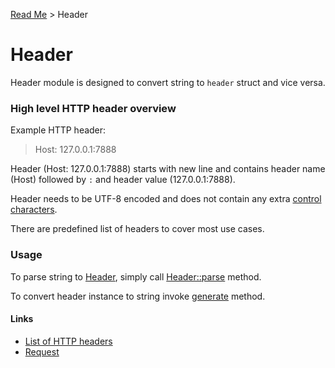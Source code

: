 [Read Me](https://github.com/bohdaq/rust-web-server/tree/main) > Header 

# Header 

Header module is designed to convert string to `header` struct and vice versa.

### High level HTTP header overview
Example HTTP header:

> Host: 127.0.0.1:7888


Header (Host: 127.0.0.1:7888) starts with new line and contains header name (Host) followed by `:` and header value (127.0.0.1:7888).

Header needs to be UTF-8 encoded and does not contain any extra [control characters](https://en.wikipedia.org/wiki/Control_character).

There are predefined list of headers to cover most use cases. 

### Usage
To parse string to [Header](https://github.com/bohdaq/rust-web-server/blob/main/src/header/mod.rs#L18), simply call [Header::parse](https://github.com/bohdaq/rust-web-server/blob/main/src/header/example/mod.rs#L10) method.

To convert header instance to string invoke [generate](https://github.com/bohdaq/rust-web-server/blob/main/src/header/example/mod.rs#L30) method.

#### Links
- [List of HTTP headers](https://github.com/bohdaq/rust-web-server/blob/main/src/header/mod.rs#L30)
- [Request](https://github.com/bohdaq/rust-web-server/tree/main/src/request)

